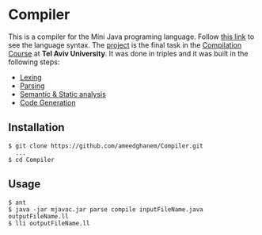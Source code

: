 # Compiler
This is a compiler for the Mini Java programing language. Follow [this link](http://www.cambridge.org/resources/052182060X/MCIIJ2e/grammar.htm) to see the language syntax. 
The [project](https://www.cs.tau.ac.il/research/yotam.feldman/courses/wcc20/project.html) is the final task in the [Compilation Course](https://www.cs.tau.ac.il/~msagiv/courses/wcc20.html) at **Tel Aviv University**. It was done in triples and it was built in the following steps:
 - <a href=https://www.cs.tau.ac.il/research/yotam.feldman/courses/wcc20/parsing.html target="_blank">Lexing</a>
 - <a href=https://www.cs.tau.ac.il/research/yotam.feldman/courses/wcc20/parsing.html target="_blank">Parsing</a>
 - <a href=https://www.cs.tau.ac.il/research/yotam.feldman/courses/wcc20/semantic.html target="_blank">Semantic & Static analysis</a>
 - <a href=https://www.cs.tau.ac.il/research/yotam.feldman/courses/wcc20/codegen.html target="_blank">Code Generation</a>

## Installation
    $ git clone https://github.com/ameedghanem/Compiler.git
      ...
    $ cd Compiler

## Usage
    $ ant
    $ java -jar mjavac.jar parse compile inputFileName.java outputFileName.ll
    $ lli outputFileName.ll
